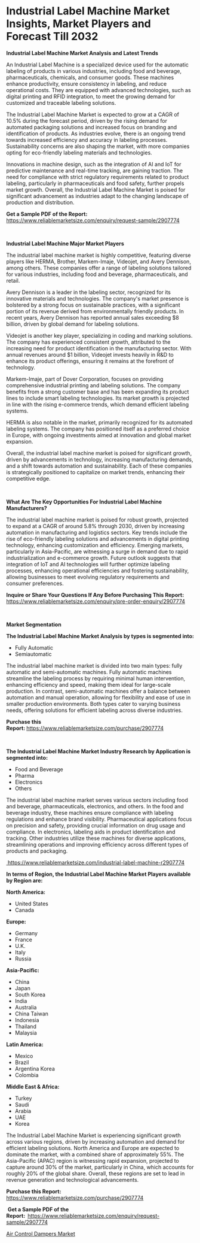 <p><h1>Industrial Label Machine Market Insights, Market Players and Forecast Till 2032</h1></p><p><strong>Industrial Label Machine Market Analysis and Latest Trends</strong></p>
<p><p>An Industrial Label Machine is a specialized device used for the automatic labeling of products in various industries, including food and beverage, pharmaceuticals, chemicals, and consumer goods. These machines enhance productivity, ensure consistency in labeling, and reduce operational costs. They are equipped with advanced technologies, such as digital printing and RFID integration, to meet the growing demand for customized and traceable labeling solutions.</p><p>The Industrial Label Machine Market is expected to grow at a CAGR of 10.5% during the forecast period, driven by the rising demand for automated packaging solutions and increased focus on branding and identification of products. As industries evolve, there is an ongoing trend towards increased efficiency and accuracy in labeling processes. Sustainability concerns are also shaping the market, with more companies opting for eco-friendly labeling materials and technologies.</p><p>Innovations in machine design, such as the integration of AI and IoT for predictive maintenance and real-time tracking, are gaining traction. The need for compliance with strict regulatory requirements related to product labeling, particularly in pharmaceuticals and food safety, further propels market growth. Overall, the Industrial Label Machine Market is poised for significant advancement as industries adapt to the changing landscape of production and distribution.</p></p>
<p><strong>Get a Sample PDF of the Report:&nbsp;</strong> <a href="https://www.reliablemarketsize.com/enquiry/request-sample/2907774?utm_campaign=2744&utm_medium=2&utm_source=Github&utm_content=ia&utm_term=12032025&utm_id=industrial-label-machine">https://www.reliablemarketsize.com/enquiry/request-sample/2907774</a></p>
<p>&nbsp;</p>
<p><strong>Industrial Label Machine Major Market Players</strong></p>
<p><p>The industrial label machine market is highly competitive, featuring diverse players like HERMA, Brother, Markem-Imaje, Videojet, and Avery Dennison, among others. These companies offer a range of labeling solutions tailored for various industries, including food and beverage, pharmaceuticals, and retail.</p><p>Avery Dennison is a leader in the labeling sector, recognized for its innovative materials and technologies. The company's market presence is bolstered by a strong focus on sustainable practices, with a significant portion of its revenue derived from environmentally friendly products. In recent years, Avery Dennison has reported annual sales exceeding $8 billion, driven by global demand for labeling solutions.</p><p>Videojet is another key player, specializing in coding and marking solutions. The company has experienced consistent growth, attributed to the increasing need for product identification in the manufacturing sector. With annual revenues around $1 billion, Videojet invests heavily in R&D to enhance its product offerings, ensuring it remains at the forefront of technology.</p><p>Markem-Imaje, part of Dover Corporation, focuses on providing comprehensive industrial printing and labeling solutions. The company benefits from a strong customer base and has been expanding its product lines to include smart labeling technologies. Its market growth is projected in line with the rising e-commerce trends, which demand efficient labeling systems.</p><p>HERMA is also notable in the market, primarily recognized for its automated labeling systems. The company has positioned itself as a preferred choice in Europe, with ongoing investments aimed at innovation and global market expansion.</p><p>Overall, the industrial label machine market is poised for significant growth, driven by advancements in technology, increasing manufacturing demands, and a shift towards automation and sustainability. Each of these companies is strategically positioned to capitalize on market trends, enhancing their competitive edge.</p></p>
<p>&nbsp;</p>
<p><strong>What Are The Key Opportunities For Industrial Label Machine Manufacturers?</strong></p>
<p><p>The industrial label machine market is poised for robust growth, projected to expand at a CAGR of around 5.8% through 2030, driven by increasing automation in manufacturing and logistics sectors. Key trends include the rise of eco-friendly labeling solutions and advancements in digital printing technology, enhancing customization and efficiency. Emerging markets, particularly in Asia-Pacific, are witnessing a surge in demand due to rapid industrialization and e-commerce growth. Future outlook suggests that integration of IoT and AI technologies will further optimize labeling processes, enhancing operational efficiencies and fostering sustainability, allowing businesses to meet evolving regulatory requirements and consumer preferences.</p></p>
<p><strong>Inquire or Share Your Questions If Any Before Purchasing This Report:</strong> <a href="https://www.reliablemarketsize.com/enquiry/pre-order-enquiry/2907774?utm_campaign=2744&utm_medium=2&utm_source=Github&utm_content=ia&utm_term=12032025&utm_id=industrial-label-machine">https://www.reliablemarketsize.com/enquiry/pre-order-enquiry/2907774</a></p>
<p>&nbsp;</p>
<p><strong>Market Segmentation</strong></p>
<p><strong>The Industrial Label Machine Market Analysis by types is segmented into:</strong></p>
<p><ul><li>Fully Automatic</li><li>Semiautomatic</li></ul></p>
<p><p>The industrial label machine market is divided into two main types: fully automatic and semi-automatic machines. Fully automatic machines streamline the labeling process by requiring minimal human intervention, enhancing efficiency and speed, making them ideal for large-scale production. In contrast, semi-automatic machines offer a balance between automation and manual operation, allowing for flexibility and ease of use in smaller production environments. Both types cater to varying business needs, offering solutions for efficient labeling across diverse industries.</p></p>
<p><strong>Purchase this Report:&nbsp;</strong><a href="https://www.reliablemarketsize.com/purchase/2907774?utm_campaign=2744&utm_medium=2&utm_source=Github&utm_content=ia&utm_term=12032025&utm_id=industrial-label-machine">https://www.reliablemarketsize.com/purchase/2907774</a></p>
<p>&nbsp;</p>
<p><strong>The Industrial Label Machine Market Industry Research by Application is segmented into:</strong></p>
<p><ul><li>Food and Beverage</li><li>Pharma</li><li>Electronics</li><li>Others</li></ul></p>
<p><p>The industrial label machine market serves various sectors including food and beverage, pharmaceuticals, electronics, and others. In the food and beverage industry, these machines ensure compliance with labeling regulations and enhance brand visibility. Pharmaceutical applications focus on precision and safety, providing crucial information on drug usage and compliance. In electronics, labeling aids in product identification and tracking. Other industries utilize these machines for diverse applications, streamlining operations and improving efficiency across different types of products and packaging.</p></p>
<p><a href="https://www.reliablemarketsize.com/industrial-label-machine-r2907774?utm_campaign=2744&utm_medium=2&utm_source=Github&utm_content=ia&utm_term=12032025&utm_id=industrial-label-machine">&nbsp;https://www.reliablemarketsize.com/industrial-label-machine-r2907774</a></p>
<p><strong>In terms of Region, the Industrial Label Machine Market Players available by Region are:</strong></p>
<p>
    <p> <strong> North America: </strong>
        <ul>
            <li>United States</li>
            <li>Canada</li>
        </ul>
        </p> 
    <p> <strong> Europe: </strong>
        <ul>
            <li>Germany</li>
            <li>France</li>
            <li>U.K.</li>
            <li>Italy</li>
            <li>Russia</li>
        </ul>
        </p> 
    <p> <strong> Asia-Pacific: </strong>
        <ul>
            <li>China</li>
            <li>Japan</li>
            <li>South Korea</li>
            <li>India</li>
            <li>Australia</li>
            <li>China Taiwan</li>
            <li>Indonesia</li>
            <li>Thailand</li>
            <li>Malaysia</li>
        </ul>
        </p> 
    <p> <strong> Latin America: </strong>
        <ul>
            <li>Mexico</li>
            <li>Brazil</li>
            <li>Argentina Korea</li>
            <li>Colombia</li>
        </ul>
        </p> 
    <p> <strong> Middle East & Africa: </strong>
        <ul>
            <li>Turkey</li>
            <li>Saudi</li>
            <li>Arabia</li>
            <li>UAE</li>
            <li>Korea</li>
        </ul>
    </p>
    </p>
<p><p>The Industrial Label Machine Market is experiencing significant growth across various regions, driven by increasing automation and demand for efficient labeling solutions. North America and Europe are expected to dominate the market, with a combined share of approximately 55%. The Asia-Pacific (APAC) region is witnessing rapid expansion, projected to capture around 30% of the market, particularly in China, which accounts for roughly 20% of the global share. Overall, these regions are set to lead in revenue generation and technological advancements.</p></p>
<p><strong>Purchase this Report: </strong><a href="https://www.reliablemarketsize.com/purchase/2907774?utm_campaign=2744&utm_medium=2&utm_source=Github&utm_content=ia&utm_term=12032025&utm_id=industrial-label-machine">https://www.reliablemarketsize.com/purchase/2907774</a></p>
<p>&nbsp;<strong>Get a Sample PDF of the Report:&nbsp;&nbsp;</strong><a href="https://www.reliablemarketsize.com/enquiry/request-sample/2907774?utm_campaign=2744&utm_medium=2&utm_source=Github&utm_content=ia&utm_term=12032025&utm_id=industrial-label-machine">https://www.reliablemarketsize.com/enquiry/request-sample/2907774</a></p>
<p><strong></strong></p>
<p><p><a href="https://github.com/coricnzati/Market-Research-Report-List-1/blob/main/air-control-dampers-market.md?utm_campaign=2744&utm_medium=2&utm_source=Github&utm_content=ia&utm_term=12032025&utm_id=industrial-label-machine">Air Control Dampers Market</a></p></p>